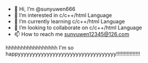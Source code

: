 - 👋 Hi, I’m @sunyuwen666
- 👀 I’m interested in c/c++/html Language
- 🌱 I’m currently learning c/c++/html Language
- 💞️ I’m looking to collaborate on c/c++/html Language
- 📫 How to reach me sunyuwen12345@126.com

<!---
sunyuwen666/sunyuwen666 is a ✨ special ✨ repository because its `README.md` (this file) appears on your GitHub profile.
You can click the Preview link to take a look at your changes.
--->
hhhhhhhhhhhhhhhhh
I'm so happyyyyyyyyyyyyyyyyyyyyyyyyyyyyyyyyyy!!!!!!!!!!!!!!!!
